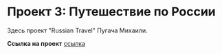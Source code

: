# Проект 3: Путешествие по России

Здесь проект "Russian Travel" Пугача Михаили.

**Ссылка на проект**
 [ссылка](https://www.figma.com/file/OyRWEjU6wBwRe1hapzQoLx/Sprint-3%3A-Russia-%2F-desktop-%2B-mobile?node-id=28503%3A0)

